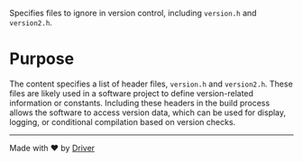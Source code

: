 <!--------------------------------------------------------------------------------->
<!-- IMPORTANT: This file is auto-generated by Driver (https://driver.ai). -------->
<!-- Manual edits may be overwritten on future commits. --------------------------->
<!--------------------------------------------------------------------------------->

Specifies files to ignore in version control, including `version.h` and `version2.h`.

# Purpose
The content specifies a list of header files, `version.h` and `version2.h`. These files are likely used in a software project to define version-related information or constants. Including these headers in the build process allows the software to access version data, which can be used for display, logging, or conditional compilation based on version checks.

---
Made with ❤️ by [Driver](https://www.driver.ai/)
